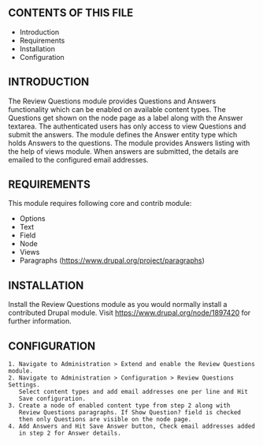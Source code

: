 CONTENTS OF THIS FILE
---------------------

 * Introduction
 * Requirements
 * Installation
 * Configuration


INTRODUCTION
------------

The Review Questions module provides Questions and Answers functionality
which can be enabled on available content types. The Questions get shown
on the node page as a label along with the Answer textarea. The authenticated
users has only access to view Questions and submit the answers. The module
defines the Answer entity type which holds Answers to the questions. The
module provides Answers listing with the help of views module. When answers
are submitted, the details are emailed to the configured email addresses.

REQUIREMENTS
------------

This module requires following core and contrib module:
* Options
* Text
* Field
* Node
* Views
* Paragraphs (https://www.drupal.org/project/paragraphs)


INSTALLATION
------------

Install the Review Questions module as you would normally install a contributed
Drupal module. Visit https://www.drupal.org/node/1897420 for further
information.


CONFIGURATION
-------------

    1. Navigate to Administration > Extend and enable the Review Questions module.
    2. Navigate to Administration > Configuration > Review Questions Settings.
       Select content types and add email addresses one per line and Hit
       Save configuration.
    3. Create a node of enabled content type from step 2 along with
       Review Questions paragraphs. If Show Question? field is checked
       then only Questions are visible on the node page.
    4. Add Answers and Hit Save Answer button, Check email addresses added
       in step 2 for Answer details.

